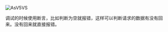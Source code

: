 ![AsV5VS](https://gitee.com/threecornerstones/ThreeCornerstones_Pic/raw/master/uPic/AsV5VS.png)

调试的时候使用断言，比如判断为空就报错，这样可以判断请求的数据有没有回来。没有回来就直接报错。